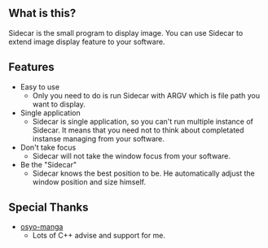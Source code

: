 ## What is this?

Sidecar is the small program to display image.
You can use Sidecar to extend image display feature to your software.

## Features

* Easy to use
  * Only you need to do is run Sidecar with ARGV which is file path you want to display.
* Single application
  * Sidecar is single application, so you can't run multiple instance of Sidecar. It means that you need not to think about completated instanse managing from your software.
* Don't take focus
  * Sidecar will not take the window focus from your software.
* Be the "Sidecar"
  * Sidecar knows the best position to be. He automatically adjust the window position and size himself.

## Special Thanks
* [osyo-manga](https://github.com/osyo-manga/)
  * Lots of C++ advise and support for me.

